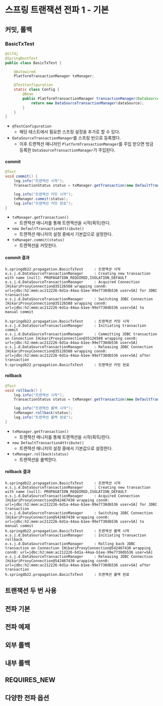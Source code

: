 # 스프링 트랜잭션 전파 1 - 기본

## 커밋, 롤백

### BasicTxTest

```java
@Slf4j
@SpringBootTest
public class BasicTxTest {

    @Autowired
    PlatformTransactionManager txManager;

    @TestConfiguration
    static class Config {
        @Bean
        public PlatformTransactionManager transactionManager(DataSource dataSource) {
            return new DataSourceTransactionManager(dataSource);
        }
    }
}
```

* `@TestConfiguration`
    * 해당 테스트에서 필요한 스프링 설정을 추가로 할 수 있다.
* `DataSourceTransactionManager`를 스프링 빈으로 등록했다.
    * 이후 트랜잭션 매니저인 `PlatformTransactionManager`를 주입 받으면 방금 등록한 `DataSourceTransactionManager`가 주입된다.

#### commit

```java
@Test
void commit() {
    log.info("트랜잭션 시작");
    TransactionStatus status = txManager.getTransaction(new DefaultTransactionDefinition());

    log.info("트랜잭션 커밋 시작");
    txManager.commit(status);
    log.info("트랜잭션 커밋 완료");
}
```

* `txManager.getTransaction()`
    * 트랜잭션 매니저를 통해 트랜잭션을 시작(획득)한다.
* `new DefaultTransactionAttribute()`
    * 트랜잭션 매니저의 설정 중에서 기본값으로 설정한다.
* `txManager.commit(status)`
    * 트랜잭션을 커밋한다.

#### commit 결과

```
h.springdb22.propagation.BasicTxTest     : 트랜잭션 시작
o.s.j.d.DataSourceTransactionManager     : Creating new transaction with name [null]: PROPAGATION_REQUIRED,ISOLATION_DEFAULT
o.s.j.d.DataSourceTransactionManager     : Acquired Connection [HikariProxyConnection@35126588 wrapping conn0: url=jdbc:h2:mem:ac212226-6d1a-44aa-b1ee-99e7730db536 user=SA] for JDBC transaction
o.s.j.d.DataSourceTransactionManager     : Switching JDBC Connection [HikariProxyConnection@35126588 wrapping conn0: url=jdbc:h2:mem:ac212226-6d1a-44aa-b1ee-99e7730db536 user=SA] to manual commit

h.springdb22.propagation.BasicTxTest     : 트랜잭션 커밋 시작
o.s.j.d.DataSourceTransactionManager     : Initiating transaction commit
o.s.j.d.DataSourceTransactionManager     : Committing JDBC transaction on Connection [HikariProxyConnection@35126588 wrapping conn0: url=jdbc:h2:mem:ac212226-6d1a-44aa-b1ee-99e7730db536 user=SA]
o.s.j.d.DataSourceTransactionManager     : Releasing JDBC Connection [HikariProxyConnection@35126588 wrapping conn0: url=jdbc:h2:mem:ac212226-6d1a-44aa-b1ee-99e7730db536 user=SA] after transaction
h.springdb22.propagation.BasicTxTest     : 트랜잭션 커밋 완료
```

#### rollback

```java
@Test
void rollback() {
    log.info("트랜잭션 시작");
    TransactionStatus status = txManager.getTransaction(new DefaultTransactionDefinition());

    log.info("트랜잭션 롤백 시작");
    txManager.rollback(status);
    log.info("트랜잭션 롤백 완료");
}
```

* `txManager.getTransaction()`
    * 트랜잭션 매니저를 통해 트랜잭션을 시작(획득)한다.
* `new DefaultTransactionAttribute()`
    * 트랜잭션 매니저의 설정 중에서 기본값으로 설정한다.
* `txManager.rollback(status)`
    * 트랜잭션을 롤백한다.

#### rollback 결과

```
h.springdb22.propagation.BasicTxTest     : 트랜잭션 시작
o.s.j.d.DataSourceTransactionManager     : Creating new transaction with name [null]: PROPAGATION_REQUIRED,ISOLATION_DEFAULT
o.s.j.d.DataSourceTransactionManager     : Acquired Connection [HikariProxyConnection@542467430 wrapping conn0: url=jdbc:h2:mem:ac212226-6d1a-44aa-b1ee-99e7730db536 user=SA] for JDBC transaction
o.s.j.d.DataSourceTransactionManager     : Switching JDBC Connection [HikariProxyConnection@542467430 wrapping conn0: url=jdbc:h2:mem:ac212226-6d1a-44aa-b1ee-99e7730db536 user=SA] to manual commit
h.springdb22.propagation.BasicTxTest     : 트랜잭션 롤백 시작
o.s.j.d.DataSourceTransactionManager     : Initiating transaction rollback
o.s.j.d.DataSourceTransactionManager     : Rolling back JDBC transaction on Connection [HikariProxyConnection@542467430 wrapping conn0: url=jdbc:h2:mem:ac212226-6d1a-44aa-b1ee-99e7730db536 user=SA]
o.s.j.d.DataSourceTransactionManager     : Releasing JDBC Connection [HikariProxyConnection@542467430 wrapping conn0: url=jdbc:h2:mem:ac212226-6d1a-44aa-b1ee-99e7730db536 user=SA] after transaction
h.springdb22.propagation.BasicTxTest     : 트랜잭션 롤백 완료
```

## 트랜잭션 두 번 사용

## 전파 기본

## 전파 예제

## 외부 롤백

## 내부 롤백

## REQUIRES_NEW

## 다양한 전파 옵션